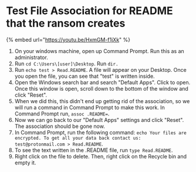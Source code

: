 # Test File Association for README that the ransom creates

{% embed url="https://youtu.be/HxmGM-f1jXk" %}

1. On your windows machine, open up Command Prompt. Run this as an administrator.&#x20;
2. Run `cd C:\Users\[user]\Desktop`. Run `dir.`
3. Run `echo test > Read.README`. A file will appear on your Desktop. Once you open the file, you can see that "test" is written inside.&#x20;
4. Open the Windows search bar and search "Default Apps". Click to open. Once this window is open, scroll down to the bottom of the window and click "Reset".&#x20;
5. When we did this, this didn't end up getting rid of the association, so we will run a command in Command Prompt to make this work. In Command Prompt run, `assoc .README=`.
6. Now we can go back to our "Default Apps" settings and click "Reset". The association should be gone now.&#x20;
7. In Command Prompt, run the following command: `echo Your files are encrypted. To get all your data back contact us: test@protonmail.com > Read.README`.
8. To see the text written in the .README file, run `type Read.README`.
9. Right click on the file to delete. Then, right click on the Recycle bin and empty it.&#x20;
